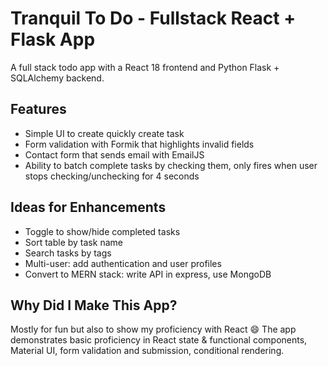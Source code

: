 # Tranquil To Do - Fullstack React + Flask App

A full stack todo app with a React 18 frontend and Python Flask + SQLAlchemy backend.

## Features

- Simple UI to create quickly create task
- Form validation with Formik that highlights invalid fields
- Contact form that sends email with EmailJS
- Ability to batch complete tasks by checking them, only fires when user stops checking/unchecking for 4 seconds

## Ideas for Enhancements

- Toggle to show/hide completed tasks
- Sort table by task name
- Search tasks by tags
- Multi-user: add authentication and user profiles
- Convert to MERN stack: write API in express, use MongoDB

## Why Did I Make This App?

Mostly for fun but also to show my proficiency with React 😄 The app demonstrates basic proficiency in React state & functional components, Material UI, form validation and submission, conditional rendering.
